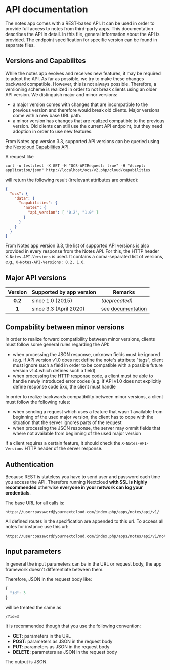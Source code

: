 # API documentation

The notes app comes with a REST-based API.
It can be used in order to provide full access to notes from third-party apps.
This documentation describes the API in detail.
In this file, general information about the API is provided.
The endpoint specification for specific version can be found in separate files.


## Versions and Capabilites

While the notes app evolves and receives new features, it may be required to adopt the API.
As far as possible, we try to make these changes backward compatible.
However, this is not always possible.
Therefore, a versioning scheme is realized in order to not break clients using an older API version.
We distinguish major and minor versions:

- a major version comes with changes that are incompatible to the previous version and therefore would break old clients. Major versions come with a new base URL path.
- a minor version has changes that are realized compatible to the previous version. Old clients can still use the current API endpoint, but they need adoption in order to use new features.

From Notes app version 3.3, supported API versions can be queried using the [Nextcloud Capabilities API](https://docs.nextcloud.com/server/latest/developer_manual/client_apis/OCS/ocs-api-overview.html#capabilities-api).

A request like

	curl -u test:test -X GET -H "OCS-APIRequest: true" -H "Accept: application/json" http://localhost/ocs/v2.php/cloud/capabilities 

will return the following result (irrelevant attributes are omitted):

```json
{
  "ocs": {
    "data": {
      "capabilities": {
        "notes": {
          "api_version": [ "0.2", "1.0" ]
        }
      }
    }
  }
}
```

From Notes app version 3.3, the list of supported API versions is also provided in every response from the Notes API.
For this, the HTTP header `X-Notes-API-Versions` is used.
It contains a coma-separated list of versions, e.g., `X-Notes-API-Versions: 0.2, 1.0`.


## Major API versions

| Version | Supported by app version | Remarks |
|:-------:|--------------------------|---------|
| **0.2** | since 1.0 (2015)         | *(deprecated)* |
| **1**   | since 3.3 (April 2020)   | see [documentation](v1.md) |

## Compability between minor versions

In order to realize forward compatibility between minor versions, clients must follow some general rules regarding the API:

- when processing the JSON response, unknown fields must be ignored (e.g. if API version v1.0 does not define the note's attribute "tags", client must ignore such a field in order to be compatible with a possible future version v1.4 which defines such a field)
- when processing the HTTP response code, a client must be able to handle newly introduced error codes (e.g. if API v1.0 does not explicitly define response code 5xx, the client must handle 

In order to realize backwards compatibility between minor versions, a client must follow the following rules:

- when sending a request which uses a feature that wasn't available from beginning of the used major version, the client has to cope with the situation that the server ignores parts of the request
- when processing the JSON response, the server may ommit fields that where not available from beginning of the used major version

If a client requires a certain feature, it should check the `X-Notes-API-Versions` HTTP header of the server response.


## Authentication

Because REST is stateless you have to send user and password each time you access the API.
Therefore running Nextcloud **with SSL is highly recommended** otherwise **everyone in your network can log your credentials**.

The base URL for all calls is:

    https://user:password@yournextcloud.com/index.php/apps/notes/api/v1/

All defined routes in the specification are appended to this url. To access all notes for instance use this url:

    https://user:password@yournextcloud.com/index.php/apps/notes/api/v1/notes


## Input parameters

In general the input parameters can be in the URL or request body, the app framework doesn't differentiate between them.

Therefore, JSON in the request body like:
```js
{
  "id": 3
}
```
will be treated the same as

    /?id=3

It is recommended though that you use the following convention:

* **GET**: parameters in the URL
* **POST**: parameters as JSON in the request body
* **PUT**: parameters as JSON in the request body
* **DELETE**: parameters as JSON in the request body

The output is JSON.

